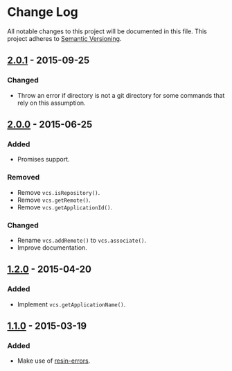 # Change Log

All notable changes to this project will be documented in this file.
This project adheres to [Semantic Versioning](http://semver.org/).

## [2.0.1] - 2015-09-25

### Changed

- Throw an error if directory is not a git directory for some commands that rely on this assumption.

## [2.0.0] - 2015-06-25

### Added

- Promises support.

### Removed

- Remove `vcs.isRepository()`.
- Remove `vcs.getRemote()`.
- Remove `vcs.getApplicationId()`.

### Changed

- Rename `vcs.addRemote()` to `vcs.associate()`.
- Improve documentation.

## [1.2.0] - 2015-04-20

### Added

- Implement `vcs.getApplicationName()`.

## [1.1.0] - 2015-03-19

### Added

- Make use of [resin-errors](https://github.com/resin-io/resin-errors).

[2.0.1]: https://github.com/resin-io/resin-vcs/compare/v2.0.0...v2.0.1
[2.0.0]: https://github.com/resin-io/resin-vcs/compare/v1.2.0...v2.0.0
[1.2.0]: https://github.com/resin-io/resin-vcs/compare/v1.1.0...v1.2.0
[1.1.0]: https://github.com/resin-io/resin-vcs/compare/v1.0.0...v1.1.0
